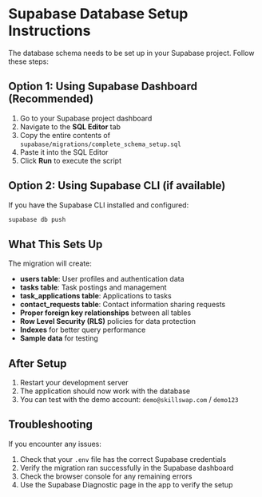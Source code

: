 # Supabase Database Setup Instructions

The database schema needs to be set up in your Supabase project. Follow these steps:

## Option 1: Using Supabase Dashboard (Recommended)

1. Go to your Supabase project dashboard
2. Navigate to the **SQL Editor** tab
3. Copy the entire contents of `supabase/migrations/complete_schema_setup.sql`
4. Paste it into the SQL Editor
5. Click **Run** to execute the script

## Option 2: Using Supabase CLI (if available)

If you have the Supabase CLI installed and configured:

```bash
supabase db push
```

## What This Sets Up

The migration will create:

- **users table**: User profiles and authentication data
- **tasks table**: Task postings and management
- **task_applications table**: Applications to tasks  
- **contact_requests table**: Contact information sharing requests
- **Proper foreign key relationships** between all tables
- **Row Level Security (RLS)** policies for data protection
- **Indexes** for better query performance
- **Sample data** for testing

## After Setup

1. Restart your development server
2. The application should now work with the database
3. You can test with the demo account: `demo@skillswap.com` / `demo123`

## Troubleshooting

If you encounter any issues:

1. Check that your `.env` file has the correct Supabase credentials
2. Verify the migration ran successfully in the Supabase dashboard
3. Check the browser console for any remaining errors
4. Use the Supabase Diagnostic page in the app to verify the setup